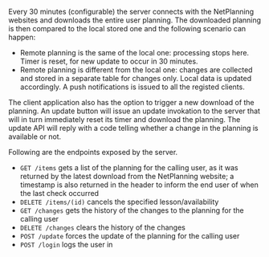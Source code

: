Every 30 minutes (configurable) the server connects with the NetPlanning websites and downloads the entire user planning.
The downloaded planning is then compared to the local stored one and the following scenario can happen:
- Remote planning is the same of the local one: processing stops here. Timer is reset, for new update to occur in 30 minutes.
- Remote planning is different from the local one: changes are collected and stored in a separate table for changes only. 
Local data is updated accordingly. A push notifications is issued to all the registed clients.

The client application also has the option to trigger a new download of the planning. An update button will issue an update invokation to the server that will in turn immediately reset its timer and download the planning. The update API will reply with a code telling whether a change in the planning is available or not.

Following are the endpoints exposed by the server.

- ```GET /items``` gets a list of the planning for the calling user, as it was returned by the latest download from the NetPlanning website; a timestamp is also returned in the header to inform the end user of when the last check occurred
- ```DELETE /items/(id)``` cancels the specified lesson/availability
- ```GET /changes``` gets the history of the changes to the planning for the calling user
- ```DELETE /changes``` clears the history of the changes
- ```POST /update``` forces the update of the planning for the calling user
- ```POST /login``` logs the user in
